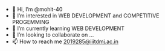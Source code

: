 - 👋 Hi, I’m @mohit-40
- 👀 I’m interested in WEB DEVELOPMENT and COMPETITIVE PROGEMMING
- 🌱 I’m currently learning WEB DEVELOPMENT 
- 💞️ I’m looking to collaborate on ...
- 📫 How to reach me 2019285@iiitdmj.ac.in

<!---
mohit-40/mohit-40 is a ✨ special ✨ repository because its `README.md` (this file) appears on your GitHub profile.
You can click the Preview link to take a look at your changes.
--->
